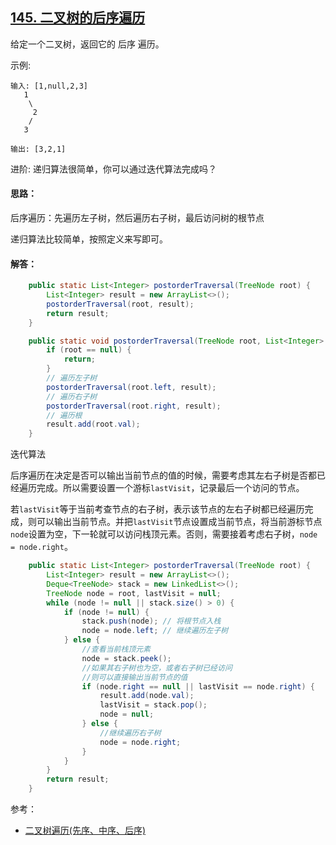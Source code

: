 ## [145. 二叉树的后序遍历](https://leetcode-cn.com/problems/binary-tree-postorder-traversal/)
给定一个二叉树，返回它的 后序 遍历。

示例:
```
输入: [1,null,2,3]  
   1
    \
     2
    /
   3 

输出: [3,2,1]
```
进阶: 递归算法很简单，你可以通过迭代算法完成吗？

#### 思路：
后序遍历：先遍历左子树，然后遍历右子树，最后访问树的根节点

递归算法比较简单，按照定义来写即可。

#### 解答：
```Java
    public static List<Integer> postorderTraversal(TreeNode root) {
        List<Integer> result = new ArrayList<>();
        postorderTraversal(root, result);
        return result;
    }

    public static void postorderTraversal(TreeNode root, List<Integer> result){
        if (root == null) {
            return;
        }
        // 遍历左子树
        postorderTraversal(root.left, result);
        // 遍历右子树
        postorderTraversal(root.right, result);
        // 遍历根
        result.add(root.val);
    }
```
迭代算法

后序遍历在决定是否可以输出当前节点的值的时候，需要考虑其左右子树是否都已经遍历完成。所以需要设置一个游标`lastVisit`，记录最后一个访问的节点。

若`lastVisit`等于当前考查节点的右子树，表示该节点的左右子树都已经遍历完成，则可以输出当前节点。并把`lastVisit`节点设置成当前节点，将当前游标节点`node`设置为空，下一轮就可以访问栈顶元素。否则，需要接着考虑右子树，`node = node.right`。

```Java
    public static List<Integer> postorderTraversal(TreeNode root) {
        List<Integer> result = new ArrayList<>();
        Deque<TreeNode> stack = new LinkedList<>();
        TreeNode node = root, lastVisit = null;
        while (node != null || stack.size() > 0) {
            if (node != null) {
                stack.push(node); // 将根节点入栈
                node = node.left; // 继续遍历左子树
            } else {
                //查看当前栈顶元素
                node = stack.peek();
                //如果其右子树也为空，或者右子树已经访问
                //则可以直接输出当前节点的值
                if (node.right == null || lastVisit == node.right) {
                    result.add(node.val);
                    lastVisit = stack.pop();
                    node = null;
                } else {
                    //继续遍历右子树
                    node = node.right;
                }
            }
        }
        return result;
    }
```
参考：

* [二叉树遍历(先序、中序、后序)](https://www.jianshu.com/p/456af5480cee)